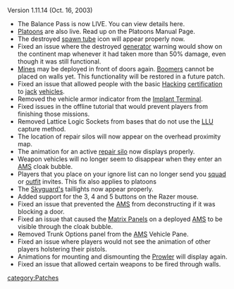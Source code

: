 Version 1.11.14 (Oct. 16, 2003)

- The Balance Pass is now LIVE. You can view details here.
- [Platoons](../Platoon.md) are also live. Read up on the
  Platoons Manual Page.
- The destroyed [spawn tube](spawn_tube.md) icon will appear
  properly now.
- Fixed an issue where the destroyed [generator](Generator.md)
  warning would show on the continent map whenever it had taken more
  than 50% damage, even though it was still functional.
- [Mines](Mine.md) may be deployed in front of doors again.
  [Boomers](../Boomer.md) cannot be placed on walls yet. This
  functionality will be restored in a future patch.
- Fixed an issue that allowed people with the basic
  [Hacking](</Hacking_(Certification)>)
  [certification](Certification.md) to [jack](Jack.md)
  [vehicles](Vehicle.md).
- Removed the vehicle armor indicator from the [Implant
  Terminal](../Implant_Terminal.md).
- Fixed issues in the offline tutorial that would prevent players from
  finishing those missions.
- Removed Lattice Logic Sockets from bases that do not use the
  [LLU](../LLU.md) capture method.
- The location of repair silos will now appear on the overhead
  proximity map.
- The animation for an active [repair silo](repair_silo.md)
  now displays properly.
- Weapon vehicles will no longer seem to disappear when they enter an
  [AMS](../AMS.md) cloak bubble.
- Players that you place on your ignore list can no longer send you
  [squad](Squad.md) or [outfit](Outfit.md) invites.
  This fix also applies to platoons
- The [Skyguard's](../Skyguard.md) taillights now appear
  properly.
- Added support for the 3, 4 and 5 buttons on the Razer mouse.
- Fixed an issue that prevented the [AMS](../AMS.md) from
  deconstructing if it was blocking a door.
- Fixed an issue that caused the [Matrix
  Panels](../Matrix_Panel.md) on a deployed [AMS](../AMS.md)
  to be visible through the cloak bubble.
- Removed Trunk Options panel from the [AMS](../AMS.md) Vehicle
  Pane.
- Fixed an issue where players would not see the animation of other
  players holstering their pistols.
- Animations for mounting and dismounting the
  [Prowler](../Prowler.md) will display again.
- Fixed an issue that allowed certain weapons to be fired through
  walls.

[category:Patches](category:Patches.md)
